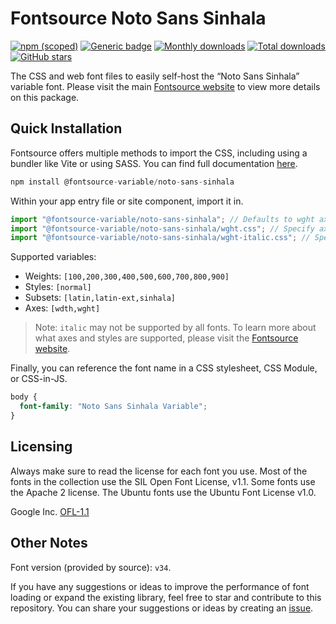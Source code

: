 # Fontsource Noto Sans Sinhala

[![npm (scoped)](https://img.shields.io/npm/v/@fontsource-variable/noto-sans-sinhala?color=brightgreen)](https://www.npmjs.com/package/@fontsource-variable/noto-sans-sinhala) [![Generic badge](https://img.shields.io/badge/fontsource-passing-brightgreen)](https://github.com/fontsource/fontsource) [![Monthly downloads](https://badgen.net/npm/dm/@fontsource-variable/noto-sans-sinhala)](https://github.com/fontsource/fontsource) [![Total downloads](https://badgen.net/npm/dt/@fontsource-variable/noto-sans-sinhala)](https://github.com/fontsource/fontsource) [![GitHub stars](https://img.shields.io/github/stars/fontsource/fontsource.svg?style=social&label=Star)](https://github.com/fontsource/fontsource/stargazers)

The CSS and web font files to easily self-host the “Noto Sans Sinhala” variable font. Please visit the main [Fontsource website](https://fontsource.org/fonts/noto-sans-sinhala) to view more details on this package.

## Quick Installation

Fontsource offers multiple methods to import the CSS, including using a bundler like Vite or using SASS. You can find full documentation [here](https://fontsource.org/docs/getting-started/introduction).

```javascript
npm install @fontsource-variable/noto-sans-sinhala
```

Within your app entry file or site component, import it in.

```javascript
import "@fontsource-variable/noto-sans-sinhala"; // Defaults to wght axis
import "@fontsource-variable/noto-sans-sinhala/wght.css"; // Specify axis
import "@fontsource-variable/noto-sans-sinhala/wght-italic.css"; // Specify axis and style
```

Supported variables:
- Weights: `[100,200,300,400,500,600,700,800,900]`
- Styles: `[normal]`
- Subsets: `[latin,latin-ext,sinhala]`
- Axes: `[wdth,wght]`

> Note: `italic` may not be supported by all fonts. To learn more about what axes and styles are supported, please visit the [Fontsource website](https://fontsource.org/fonts/noto-sans-sinhala).

Finally, you can reference the font name in a CSS stylesheet, CSS Module, or CSS-in-JS.

```css
body {
  font-family: "Noto Sans Sinhala Variable";
}
```

## Licensing
Always make sure to read the license for each font you use. Most of the fonts in the collection use the SIL Open Font License, v1.1. Some fonts use the Apache 2 license. The Ubuntu fonts use the Ubuntu Font License v1.0.

Google Inc.
[OFL-1.1](http://scripts.sil.org/OFL)

## Other Notes
Font version (provided by source): `v34`.

If you have any suggestions or ideas to improve the performance of font loading or expand the existing library, feel free to star and contribute to this repository. You can share your suggestions or ideas by creating an [issue](https://github.com/fontsource/fontsource/issues).